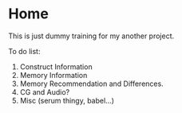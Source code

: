 # Home
This is just dummy training for my another project.

To do list:
1. Construct Information
2. Memory Information
3. Memory Recommendation and Differences.
4. CG and Audio?
5. Misc (serum thingy, babel...)
